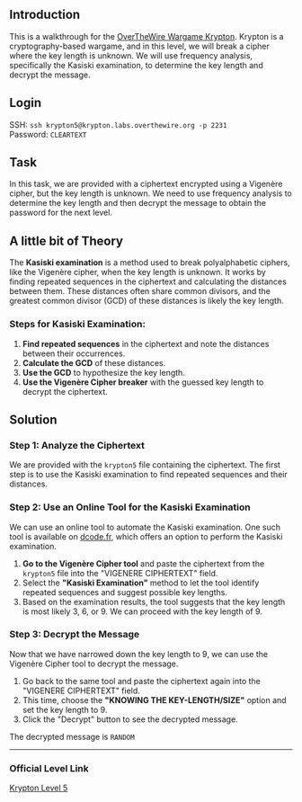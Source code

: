 ## Introduction

This is a walkthrough for the [OverTheWire Wargame Krypton](https://overthewire.org/wargames/krypton/). Krypton is a cryptography-based wargame, and in this level, we will break a cipher where the key length is unknown. We will use frequency analysis, specifically the Kasiski examination, to determine the key length and decrypt the message.

## Login

SSH: `ssh krypton5@krypton.labs.overthewire.org -p 2231`  
Password: `CLEARTEXT`

## Task

In this task, we are provided with a ciphertext encrypted using a Vigenère cipher, but the key length is unknown. We need to use frequency analysis to determine the key length and then decrypt the message to obtain the password for the next level.

## A little bit of Theory

The **Kasiski examination** is a method used to break polyalphabetic ciphers, like the Vigenère cipher, when the key length is unknown. It works by finding repeated sequences in the ciphertext and calculating the distances between them. These distances often share common divisors, and the greatest common divisor (GCD) of these distances is likely the key length.

### Steps for Kasiski Examination:

1. **Find repeated sequences** in the ciphertext and note the distances between their occurrences.
2. **Calculate the GCD** of these distances.
3. **Use the GCD** to hypothesize the key length.
4. **Use the Vigenère Cipher breaker** with the guessed key length to decrypt the ciphertext.

## Solution

### Step 1: Analyze the Ciphertext

We are provided with the `krypton5` file containing the ciphertext. The first step is to use the Kasiski examination to find repeated sequences and their distances.

### Step 2: Use an Online Tool for the Kasiski Examination

We can use an online tool to automate the Kasiski examination. One such tool is available on [dcode.fr](https://www.dcode.fr/vigenere-cipher), which offers an option to perform the Kasiski examination.

1. **Go to the Vigenère Cipher tool** and paste the ciphertext from the `krypton5` file into the "VIGENERE CIPHERTEXT" field.
2. Select the **"Kasiski Examination"** method to let the tool identify repeated sequences and suggest possible key lengths.
3. Based on the examination results, the tool suggests that the key length is most likely 3, 6, or 9. We can proceed with the key length of 9.

### Step 3: Decrypt the Message

Now that we have narrowed down the key length to 9, we can use the Vigenère Cipher tool to decrypt the message.

1. Go back to the same tool and paste the ciphertext again into the "VIGENERE CIPHERTEXT" field.
2. This time, choose the **"KNOWING THE KEY-LENGTH/SIZE"** option and set the key length to 9.
3. Click the "Decrypt" button to see the decrypted message.

The decrypted message is `RANDOM`

---

### Official Level Link

[Krypton Level 5](https://overthewire.org/wargames/krypton/krypton5.html)
